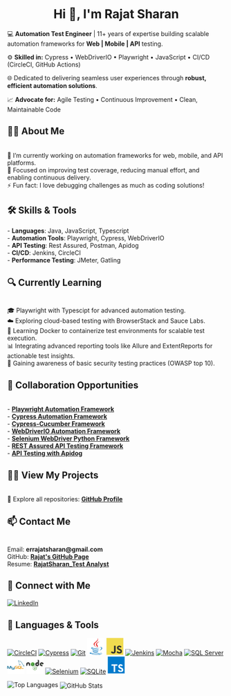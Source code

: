 <h1 align="center">Hi 👋, I'm Rajat Sharan</h1>

💻 <strong>Automation Test Engineer</strong> | 11+ years of expertise building scalable automation frameworks for <strong>Web | Mobile | API</strong> testing.

⚙️ <strong>Skilled in:</strong> Cypress • WebDriverIO • Playwright • JavaScript • CI/CD (CircleCI, GitHub Actions)

🌐 Dedicated to delivering seamless user experiences through <strong>robust, efficient automation solutions</strong>.

📈 <strong>Advocate for:</strong> Agile Testing • Continuous Improvement • Clean, Maintainable Code

<h2>👨‍💻 About Me</h2>
<br>🔭 I’m currently working on automation frameworks for web, mobile, and API platforms.
<br>🚀 Focused on improving test coverage, reducing manual effort, and enabling continuous delivery.
<br>⚡ Fun fact: I love debugging challenges as much as coding solutions!

<h2>🛠️ Skills & Tools</h2>
- <b>Languages</b>: Java, JavaScript, Typescript <br>
- <b>Automation Tools</b>: Playwright, Cypress, WebDriverIO <br>
- <b>API Testing</b>: Rest Assured, Postman, Apidog<br>
- <b>CI/CD</b>: Jenkins, CircleCI<br>
- <b>Performance Testing</b>: JMeter, Gatling

<h2>🔍 Currently Learning</h2>
<br>🎓 Playwright with Typescipt for advanced automation testing.
<br>☁️ Exploring cloud-based testing with BrowserStack and Sauce Labs.
<br>🐳 Learning Docker to containerize test environments for scalable test execution.
<br>📊 Integrating advanced reporting tools like Allure and ExtentReports for actionable test insights.
<br>🔐 Gaining awareness of basic security testing practices (OWASP top 10).


<h2>👯 Collaboration Opportunities</h2>
<br>- <a href="https://github.com/RajatSharan/RajatSharan-Ecommerce-Automation-Framework"><b>Playwright Automation Framework</b></a>
<br>- <a href="https://github.com/RajatSharan/Cypress_Framework"><b>Cypress Automation Framework</b></a>
<br>- <a href="https://github.com/RajatSharan/Cypress-Cucumber-frameworks"><b>Cypress-Cucumber Framework</b></a>
<br>- <a href="https://github.com/RajatSharan/WebDriverIO-Framework"><b>WebDriverIO Automation Framework</b></a>
<br>- <a href="https://github.com/RajatSharan/Selenium-Webdriver-with-PYTHON-from-Scratch-Frameworks"><b>Selenium WebDriver Python Framework</b></a>
<br>- <a href="https://github.com/RajatSharan/Restassured-api-automation-framework"><b>REST Assured API Testing Framework</b></a>
<br>- <a href="https://github.com/RajatSharan/API_Testing_with_Apidog-"><b>API Testing with Apidog</b></a>

<h2>👨‍💻 View My Projects</h2>
<br>🚀 Explore all repositories: <a href="https://github.com/RajatSharan?tab=repositories"><b>GitHub Profile</b></a>

<h2>📫 Contact Me</h2>
<br>Email: <b>errajatsharan@gmail.com</b><br>
GitHub: <a href="https://github.com/RajatSharan/"><b>Rajat's GitHub Page</b></a><br>
Resume: <a href="https://drive.google.com/file/d/1qtx3Tx9jQ1Ig2TwHlYVgbzOzYRDyViBN/view?usp=sharing"><b>RajatSharan_Test Analyst</b></a>

<h2>🤝 Connect with Me</h2>
<p>
<a href="https://www.linkedin.com/in/rajat-sharan-15a19244/" target="blank">
<img align="center" src="https://raw.githubusercontent.com/rahuldkjain/github-profile-readme-generator/master/src/images/icons/Social/linked-in-alt.svg" alt="LinkedIn" height="30" width="40" />
</a>
</p>

<h2>🔧 Languages & Tools</h2>
<p>
<a href="https://circleci.com" target="_blank"><img src="https://www.vectorlogo.zone/logos/circleci/circleci-icon.svg" alt="CircleCI" width="40" height="40"/></a>
<a href="https://www.cypress.io" target="_blank"><img src="https://raw.githubusercontent.com/simple-icons/simple-icons/6e46ec1fc23b60c8fd0d2f2ff46db82e16dbd75f/icons/cypress.svg" alt="Cypress" width="40" height="40"/></a>
<a href="https://git-scm.com/" target="_blank"><img src="https://www.vectorlogo.zone/logos/git-scm/git-scm-icon.svg" alt="Git" width="40" height="40"/></a>
<a href="https://www.java.com" target="_blank"><img src="https://raw.githubusercontent.com/devicons/devicon/master/icons/java/java-original.svg" alt="Java" width="40" height="40"/></a>
<a href="https://developer.mozilla.org/en-US/docs/Web/JavaScript" target="_blank"><img src="https://raw.githubusercontent.com/devicons/devicon/master/icons/javascript/javascript-original.svg" alt="JavaScript" width="40" height="40"/></a>
<a href="https://www.jenkins.io" target="_blank"><img src="https://www.vectorlogo.zone/logos/jenkins/jenkins-icon.svg" alt="Jenkins" width="40" height="40"/></a>
<a href="https://mochajs.org" target="_blank"><img src="https://www.vectorlogo.zone/logos/mochajs/mochajs-icon.svg" alt="Mocha" width="40" height="40"/></a>
<a href="https://www.microsoft.com/en-us/sql-server" target="_blank"><img src="https://www.svgrepo.com/show/303229/microsoft-sql-server-logo.svg" alt="SQL Server" width="40" height="40"/></a>
<a href="https://www.mysql.com/" target="_blank"><img src="https://raw.githubusercontent.com/devicons/devicon/master/icons/mysql/mysql-original-wordmark.svg" alt="MySQL" width="40" height="40"/></a>
<a href="https://nodejs.org" target="_blank"><img src="https://raw.githubusercontent.com/devicons/devicon/master/icons/nodejs/nodejs-original-wordmark.svg" alt="Node.js" width="40" height="40"/></a>
<a href="https://www.selenium.dev" target="_blank"><img src="https://raw.githubusercontent.com/detain/svg-logos/780f25886640cef088af994181646db2f6b1a3f8/svg/selenium-logo.svg" alt="Selenium" width="40" height="40"/></a>
<a href="https://www.sqlite.org/" target="_blank"><img src="https://www.vectorlogo.zone/logos/sqlite/sqlite-icon.svg" alt="SQLite" width="40" height="40"/></a>
<a href="https://www.typescriptlang.org/" target="_blank"><img src="https://raw.githubusercontent.com/devicons/devicon/master/icons/typescript/typescript-original.svg" alt="TypeScript" width="40" height="40"/></a>
</p>

<p><img align="left" src="https://github-readme-stats.vercel.app/api/top-langs?username=rajatsharan&show_icons=true&locale=en&layout=compact" alt="Top Languages"/></p>

<p>&nbsp;<img align="center" src="https://github-readme-stats.vercel.app/api?username=rajatsharan&show_icons=true&locale=en" alt="GitHub Stats"/></p>

